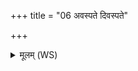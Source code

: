 +++
title = "06 अवस्पते दिवस्पते"

+++
<details><summary>मूलम् (WS)</summary>

अवस्पते दिवस्पते रक्षोघ्ने स्वाहा ॥ ६ ॥
</details>